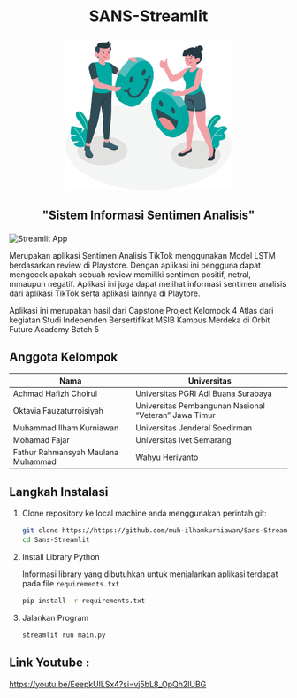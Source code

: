 # <p align="center">SANS-Streamlit</p>
<p align="center" >
    <img width="300" src="/dokumentasi/logo.png" alt="Sans Logo">
</p>

## <p align="center">"Sistem Informasi Sentimen Analisis"</p>

![Streamlit App](https://static.streamlit.io/badges/streamlit_badge_black_white.svg)

<p>Merupakan aplikasi Sentimen Analisis TikTok menggunakan Model LSTM berdasarkan review di Playstore. Dengan aplikasi ini pengguna dapat mengecek apakah sebuah review memiliki sentimen positif, netral, mmaupun negatif. Aplikasi ini juga dapat melihat informasi sentimen analisis dari aplikasi TikTok serta aplikasi lainnya di Playtore.</p>
<p>Aplikasi ini merupakan hasil dari Capstone Project Kelompok 4 Atlas dari kegiatan Studi Independen Bersertifikat MSIB Kampus Merdeka di Orbit Future Academy Batch 5</p>

## Anggota Kelompok

|Nama|Universitas|
|-----|-----|
|Achmad Hafizh Choirul|Universitas PGRI Adi Buana Surabaya|
|Oktavia Fauzaturroisiyah|Universitas Pembangunan Nasional “Veteran” Jawa Timur|
|Muhammad Ilham Kurniawan|Universitas Jenderal Soedirman|
|Mohamad Fajar|Universitas Ivet Semarang|
|Fathur Rahmansyah Maulana Muhammad|Wahyu Heriyanto|Universitas Pembangunan Nasional “Veteran” Jawa Timur|


## Langkah Instalasi

1.  Clone repository ke local machine anda menggunakan perintah git:

    ```bash
    git clone https://https://github.com/muh-ilhamkurniawan/Sans-Streamlit.git
    cd Sans-Streamlit
    ```

2.  Install Library Python

    Informasi library yang dibutuhkan untuk menjalankan aplikasi terdapat pada file `requirements.txt`
    ```bash
    pip install -r requirements.txt
    ```

3.  Jalankan Program
    ```bash
    streamlit run main.py
    ```


## Link Youtube :
https://youtu.be/EeepkUlLSx4?si=vj5bL8_OpQh2lUBG
